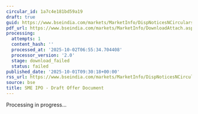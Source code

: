 ```yaml
---
circular_id: 1a7c4e181bd59a19
draft: true
guid: https://www.bseindia.com/markets/MarketInfo/DispNoticesNCirculars.aspx?Noticeid={2696BD2F-A6A4-4F3F-A144-C424B34B7AA6}&noticeno=20251001-20&dt=10/01/2025&icount=20&totcount=83&flag=0
pdf_url: https://www.bseindia.com/markets/MarketInfo/DownloadAttach.aspx?id=20251001-20&attachedId=
processing:
  attempts: 1
  content_hash: ''
  processed_at: '2025-10-02T06:55:34.704408'
  processor_version: '2.0'
  stage: download_failed
  status: failed
published_date: '2025-10-01T09:30:18+00:00'
rss_url: https://www.bseindia.com/markets/MarketInfo/DispNoticesNCirculars.aspx?Noticeid={2696BD2F-A6A4-4F3F-A144-C424B34B7AA6}&noticeno=20251001-20&dt=10/01/2025&icount=20&totcount=83&flag=0
source: bse
title: SME IPO - Draft Offer Document
---
```


Processing in progress...